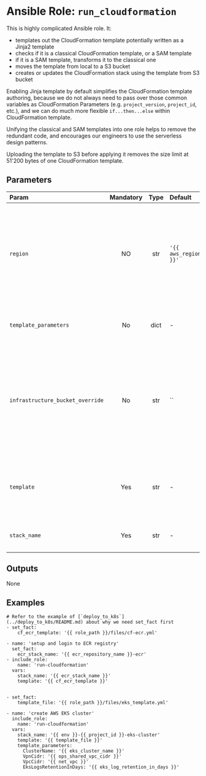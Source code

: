 # Ansible Role: `run_cloudformation`

This is highly complicated Ansible role. It:
*  templates out the CloudFormation template potentially written as a Jinja2 template
*  checks if it is a classical CloudFormation template, or a SAM template
*  if it is a SAM template, transforms it to the classical one
*  moves the template from local to a S3 bucket
*  creates or updates the CloudFormation stack using the template from S3 bucket

Enabling Jinja template by default simplifies the CloudFormation template authoring, because we do not always need to pass over those
common variables as CloudFormation Parameters (e.g. `project_version`, `project_id`, etc.), and we can do much more flexible
`if...then...else` within CloudFormation template.

Unifying the classical and SAM templates into one role helps to remove the redundant code, and encourages our engineers to use the
serverless design patterns.

Uploading the template to S3 before applying it removes the size limit at 51'200 bytes of one CloudFormation template.

## Parameters

| Param                            | Mandatory | Type | Default              | Description                                                                                                                                                                                      |
|:---------------------------------|:---------:|:----:|:---------------------|:-------------------------------------------------------------------------------------------------------------------------------------------------------------------------------------------------|
| `region`                         |    NO     | str  | `'{{ aws_region }}'` | The region to which the CloudFormation template is deployed. In the most cases it should not be specified. Only use it in rare cases to handle the stacks for CloudFront at us-east-1            |
| `template_parameters`            |    No     | dict | -                    | CloudFormation template Parameters to pass over to the deployment                                                                                                                                |
| `infrastructure_bucket_override` |    No     | str  | ``                   | Specify the S3 bucket to store the rendered CloudFormation template. This parameter **SHOULD ONLY BE USED** for the initial bootstrap repo to create the permanent S3 bucket for infrastructure. |
| `template`                       |    Yes    | str  | -                    | Filepath to the CloudFormation template, use Jinja2 templating grammar if it makes things easier.                                                                                                |
| `stack_name`                     |    Yes    | str  | -                    | Name of the CloudFormation stack to be created.                                                                                                                                                  |

## Outputs

None

## Examples

```ansible
# Refer to the example of [`deploy_to_k8s`](../deploy_to_k8s/README.md) about why we need set_fact first
- set_fact:
    cf_ecr_template: '{{ role_path }}/files/cf-ecr.yml'

- name: 'setup and login to ECR registry'
  set_fact:
    ecr_stack_name: '{{ ecr_repository_name }}-ecr'
- include_role:
    name: 'run-cloudformation'
  vars:
    stack_name: '{{ ecr_stack_name }}'
    template: '{{ cf_ecr_template }}'


- set_fact:
    template_file: '{{ role_path }}/files/eks_template.yml'

- name: 'create AWS EKS cluster'
  include_role:
    name: 'run-cloudformation'
  vars:
    stack_name: '{{ env }}-{{ project_id }}-eks-cluster'
    template: '{{ template_file }}'
    template_parameters:
      ClusterName: '{{ eks_cluster_name }}'
      VpnCidr: '{{ ops_shared_vpc_cidr }}'
      VpcCidr: '{{ net_vpc }}'
      EksLogsRetentionInDays: '{{ eks_log_retention_in_days }}'
```
